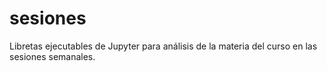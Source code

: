 # sesiones
Libretas ejecutables de Jupyter para análisis de la materia del curso en las sesiones semanales.

